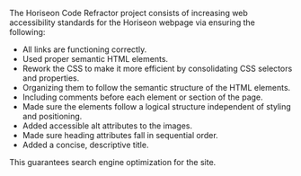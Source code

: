 The Horiseon Code Refractor project consists of increasing web accessibility standards for the Horiseon webpage via ensuring the following:

* All links are functioning correctly.
* Used proper semantic HTML elements.
* Rework the CSS to make it more efficient by consolidating CSS selectors and properties.
* Organizing them to follow the semantic structure of the HTML elements. 
* Including comments before each element or section of the page.
* Made sure the elements follow a logical structure independent of styling and positioning.
* Added accessible alt attributes to the images.
* Made sure heading attributes fall in sequential order.
* Added a concise, descriptive title.

This guarantees search engine optimization for the site. 